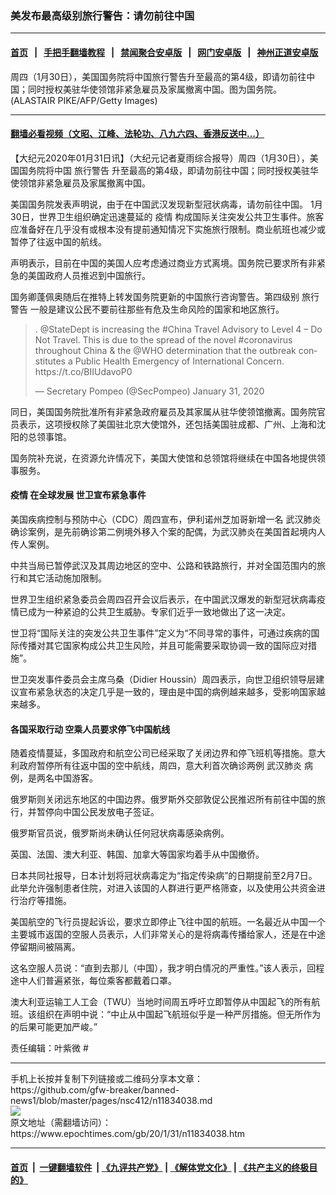 ### 美发布最高级别旅行警告：请勿前往中国
------------------------

#### [首页](https://github.com/gfw-breaker/banned-news1/blob/master/README.md) &nbsp;&nbsp;|&nbsp;&nbsp; [手把手翻墙教程](https://github.com/gfw-breaker/guides/wiki) &nbsp;&nbsp;|&nbsp;&nbsp; [禁闻聚合安卓版](https://github.com/gfw-breaker/bn-android) &nbsp;&nbsp;|&nbsp;&nbsp; [网门安卓版](https://github.com/oGate2/oGate) &nbsp;&nbsp;|&nbsp;&nbsp; [神州正道安卓版](https://github.com/SzzdOgate/update) 



<div><img alt="" class="aligncenter wp-post-image" src="https://i.epochtimes.com/assets/uploads/2019/07/GettyImages-1157263207-600x400.jpg"/>
<div class="red16 caption">
 周四（1月30日），美国国务院将中国旅行警告升至最高的第4级，即请勿前往中国；同时授权美驻华使领馆非紧急雇员及家属撤离中国。图为国务院。(ALASTAIR PIKE/AFP/Getty Images)
</div>
</div><hr/>

#### [翻墙必看视频（文昭、江峰、法轮功、八九六四、香港反送中...）](http://167.172.214.107/home.html)

<div><p>
 【大纪元2020年01月31日讯】（大纪元记者夏雨综合报导）周四（1月30日），美国国务院将中国
 <ok href="https://www.epochtimes.com/gb/tag/%E6%97%85%E8%A1%8C%E8%AD%A6%E5%91%8A.html">
  旅行警告
 </ok>
 升至最高的第4级，即请勿前往中国；同时授权美驻华使领馆非紧急雇员及家属撤离中国。
</p>
<p>
 美国国务院发表声明说，由于在中国武汉发现新型冠状病毒，请勿前往中国。 1月30日，世界卫生组织确定迅速蔓延的
 <ok href="https://www.epochtimes.com/gb/tag/%E7%96%AB%E6%83%85.html">
  疫情
 </ok>
 构成国际关注突发公共卫生事件。旅客应准备好在几乎没有或根本没有提前通知情况下实施旅行限制。商业航班也减少或暂停了往返中国的航线。
</p>
<p>
 声明表示，目前在中国的美国人应考虑通过商业方式离境。国务院已要求所有非紧急的美国政府人员推迟到中国旅行。
</p>
<p>
 国务卿蓬佩奥随后在推特上转发国务院更新的中国旅行咨询警告。第四级别
 <ok href="https://www.epochtimes.com/gb/tag/%E6%97%85%E8%A1%8C%E8%AD%A6%E5%91%8A.html">
  旅行警告
 </ok>
 一般是建议公民不要前往那些有危及生命风险的国家和地区旅行。
</p>
<p>
</p>
<blockquote class="twitter-tweet">
 <p dir="ltr" lang="en">
  .
  <ok href="https://twitter.com/StateDept?ref_src=twsrc%5Etfw">
   @StateDept
  </ok>
  is increasing the
  <ok href="https://twitter.com/hashtag/China?src=hash&amp;ref_src=twsrc%5Etfw">
   #China
  </ok>
  Travel Advisory to Level 4 – Do Not Travel. This is due to the spread of the novel
  <ok href="https://twitter.com/hashtag/coronavirus?src=hash&amp;ref_src=twsrc%5Etfw">
   #coronavirus
  </ok>
  throughout China &amp; the
  <ok href="https://twitter.com/WHO?ref_src=twsrc%5Etfw">
   @WHO
  </ok>
  determination that the outbreak constitutes a Public Health Emergency of International Concern.
  <ok href="https://t.co/BIIUdavoP0">
   https://t.co/BIIUdavoP0
  </ok>
 </p>
 <p>
  — Secretary Pompeo (@SecPompeo)
  <ok href="https://twitter.com/SecPompeo/status/1223063868110524417?ref_src=twsrc%5Etfw">
   January 31, 2020
  </ok>
 </p>
</blockquote>
<p>
 <p>
 </p>
 <p>
  同日，美国国务院批准所有非紧急政府雇员及其家属从驻华使领馆撤离。国务院官员表示，这项授权除了美国驻北京大使馆外，还包括美国驻成都、广州、上海和沈阳的总领事馆。
 </p>
 <p>
  国务院补充说，在资源允许情况下，美国大使馆和总领馆将继续在中国各地提供领事服务。
 </p>
 <h4>
  <ok href="https://www.epochtimes.com/gb/tag/%E7%96%AB%E6%83%85.html">
   疫情
  </ok>
  在全球发展 世卫宣布紧急事件
 </h4>
 <p>
  美国疾病控制与预防中心（CDC）周四宣布，伊利诺州芝加哥新增一名
  <ok href="https://www.epochtimes.com/gb/tag/%E6%AD%A6%E6%B1%89%E8%82%BA%E7%82%8E.html">
   武汉肺炎
  </ok>
  确诊案例，是先前确诊第二例境外移入个案的配偶，为武汉肺炎在美国首起境内人传人案例。
 </p>
 <p>
  中共当局已暂停武汉及其周边地区的空中、公路和铁路旅行，并对全国范围内的旅行和其它活动施加限制。
 </p>
 <p>
  世界卫生组织紧急委员会周四召开会议后表示，在中国武汉爆发的新型冠状病毒疫情已成为一种紧迫的公共卫生威胁。专家们近乎一致地做出了这一决定。
 </p>
 <p>
  世卫将“国际关注的突发公共卫生事件”定义为“不同寻常的事件，可通过疾病的国际传播对其它国家构成公共卫生风险，并且可能需要采取协调一致的国际应对措施”。
 </p>
 <p>
  世卫突发事件委员会主席乌桑（Didier Houssin）周四表示，向世卫组织领导层建议宣布紧急状态的决定几乎是一致的，理由是中国的病例越来越多，受影响国家越来越多。
 </p>
 <h4>
  各国采取行动 空乘人员要求停飞中国航线
 </h4>
 <p>
  随着疫情蔓延，多国政府和航空公司已经采取了关闭边界和停飞班机等措施。意大利政府暂停所有往返中国的空中航线，周四，意大利首次确诊两例
  <ok href="https://www.epochtimes.com/gb/tag/%E6%AD%A6%E6%B1%89%E8%82%BA%E7%82%8E.html">
   武汉肺炎
  </ok>
  病例，是两名中国游客。
 </p>
 <p>
  俄罗斯则关闭远东地区的中国边界。俄罗斯外交部敦促公民推迟所有前往中国的旅行，并暂停向中国公民发放电子签证。
 </p>
 <p>
  俄罗斯官员说，俄罗斯尚未确认任何冠状病毒感染病例。
 </p>
 <p>
  英国、法国、澳大利亚、韩国、加拿大等国家均着手从中国撤侨。
 </p>
 <p>
  日本共同社报导，日本计划将冠状病毒定为“指定传染病”的日期提前至2月7日。此举允许强制患者住院，对进入该国的人群进行更严格筛查，以及使用公共资金进行治疗等措施。
 </p>
 <p>
  美国航空的飞行员提起诉讼，要求立即停止飞往中国的航班。一名最近从中国一个主要城市返国的空服人员表示，人们非常关心的是将病毒传播给家人，还是在中途停留期间被隔离。
 </p>
 <p>
  这名空服人员说：“直到去那儿（中国），我才明白情况的严重性。”该人表示，回程途中人们普遍紧张，每位乘客都戴着口罩。
 </p>
 <p>
  澳大利亚运输工人工会（TWU）当地时间周五呼吁立即暂停从中国起飞的所有航班。该组织在声明中说：“中止从中国起飞航班似乎是一种严厉措施。但无所作为的后果可能更加严峻。”
 </p>
 <p>
  责任编辑：叶紫微 #
 </p>
</p></div>
<hr/>
手机上长按并复制下列链接或二维码分享本文章：<br/>
https://github.com/gfw-breaker/banned-news1/blob/master/pages/nsc412/n11834038.md <br/>
<a href='https://github.com/gfw-breaker/banned-news1/blob/master/pages/nsc412/n11834038.md'><img src='https://github.com/gfw-breaker/banned-news1/blob/master/pages/nsc412/n11834038.md.png'/></a> <br/>
原文地址（需翻墙访问）：https://www.epochtimes.com/gb/20/1/31/n11834038.htm


------------------------
#### [首页](https://github.com/gfw-breaker/banned-news1/blob/master/README.md) &nbsp;|&nbsp; [一键翻墙软件](https://github.com/gfw-breaker/nogfw/blob/master/README.md) &nbsp;| [《九评共产党》](https://github.com/gfw-breaker/9ping.md/blob/master/README.md#九评之一评共产党是什么) | [《解体党文化》](https://github.com/gfw-breaker/jtdwh.md/blob/master/README.md) | [《共产主义的终极目的》](https://github.com/gfw-breaker/gczydzjmd.md/blob/master/README.md)


<img src='http://gfw-breaker.win/banned-news/pages/nsc412/n11834038.md' width='0px' height='0px'/>